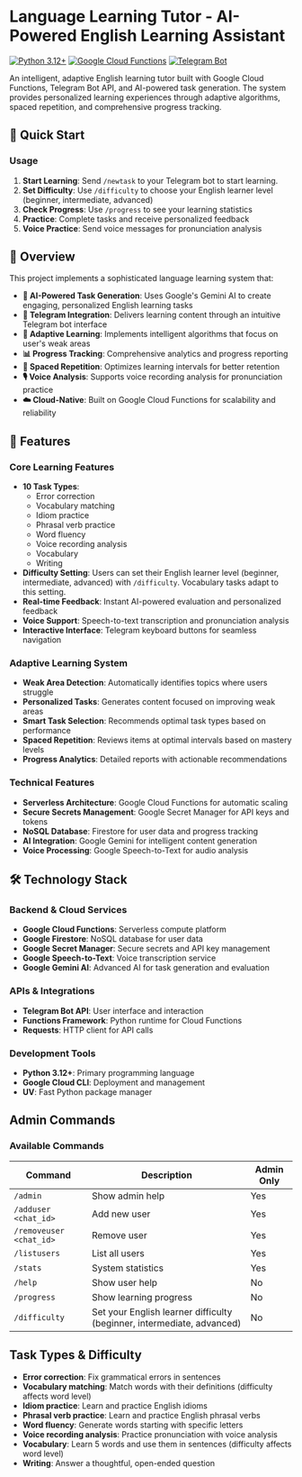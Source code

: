 # Language Learning Tutor - AI-Powered English Learning Assistant

[![Python 3.12+](https://img.shields.io/badge/python-3.12+-blue.svg)](https://www.python.org/downloads/)
[![Google Cloud Functions](https://img.shields.io/badge/Google%20Cloud-Functions-orange.svg)](https://cloud.google.com/functions)
[![Telegram Bot](https://img.shields.io/badge/Telegram-Bot-blue.svg)](https://core.telegram.org/bots)

An intelligent, adaptive English learning tutor built with Google Cloud Functions, Telegram Bot API, and AI-powered task generation. The system provides personalized learning experiences through adaptive algorithms, spaced repetition, and comprehensive progress tracking.

## 🚀 Quick Start

### Usage

1. **Start Learning**: Send `/newtask` to your Telegram bot to start learning.  
2. **Set Difficulty**: Use `/difficulty` to choose your English learner level (beginner, intermediate, advanced)
3. **Check Progress**: Use `/progress` to see your learning statistics
4. **Practice**: Complete tasks and receive personalized feedback
5. **Voice Practice**: Send voice messages for pronunciation analysis

## 🎯 Overview

This project implements a sophisticated language learning system that:

- **🤖 AI-Powered Task Generation**: Uses Google's Gemini AI to create engaging, personalized English learning tasks
- **📱 Telegram Integration**: Delivers learning content through an intuitive Telegram bot interface
- **🧠 Adaptive Learning**: Implements intelligent algorithms that focus on user's weak areas
- **📊 Progress Tracking**: Comprehensive analytics and progress reporting
- **🔄 Spaced Repetition**: Optimizes learning intervals for better retention
- **🎙️ Voice Analysis**: Supports voice recording analysis for pronunciation practice
- **☁️ Cloud-Native**: Built on Google Cloud Functions for scalability and reliability

## 🚀 Features

### Core Learning Features
- **10 Task Types**:
  - Error correction
  - Vocabulary matching
  - Idiom practice
  - Phrasal verb practice
  - Word fluency
  - Voice recording analysis
  - Vocabulary
  - Writing
- **Difficulty Setting**: Users can set their English learner level (beginner, intermediate, advanced) with `/difficulty`. Vocabulary tasks adapt to this setting.
- **Real-time Feedback**: Instant AI-powered evaluation and personalized feedback
- **Voice Support**: Speech-to-text transcription and pronunciation analysis
- **Interactive Interface**: Telegram keyboard buttons for seamless navigation

### Adaptive Learning System
- **Weak Area Detection**: Automatically identifies topics where users struggle
- **Personalized Tasks**: Generates content focused on improving weak areas
- **Smart Task Selection**: Recommends optimal task types based on performance
- **Spaced Repetition**: Reviews items at optimal intervals based on mastery levels
- **Progress Analytics**: Detailed reports with actionable recommendations

### Technical Features
- **Serverless Architecture**: Google Cloud Functions for automatic scaling
- **Secure Secrets Management**: Google Secret Manager for API keys and tokens
- **NoSQL Database**: Firestore for user data and progress tracking
- **AI Integration**: Google Gemini for intelligent content generation
- **Voice Processing**: Google Speech-to-Text for audio analysis

## 🛠️ Technology Stack

### Backend & Cloud Services
- **Google Cloud Functions**: Serverless compute platform
- **Google Firestore**: NoSQL database for user data
- **Google Secret Manager**: Secure secrets and API key management
- **Google Speech-to-Text**: Voice transcription service
- **Google Gemini AI**: Advanced AI for task generation and evaluation

### APIs & Integrations
- **Telegram Bot API**: User interface and interaction
- **Functions Framework**: Python runtime for Cloud Functions
- **Requests**: HTTP client for API calls

### Development Tools
- **Python 3.12+**: Primary programming language
- **Google Cloud CLI**: Deployment and management
- **UV**: Fast Python package manager

## Admin Commands

### Available Commands

| Command | Description | Admin Only |
|---------|-------------|------------|
| `/admin` | Show admin help | Yes |
| `/adduser <chat_id>` | Add new user | Yes |
| `/removeuser <chat_id>` | Remove user | Yes |
| `/listusers` | List all users | Yes |
| `/stats` | System statistics | Yes |
| `/help` | Show user help | No |
| `/progress` | Show learning progress | No |
| `/difficulty` | Set your English learner difficulty (beginner, intermediate, advanced) | No |

## Task Types & Difficulty

- **Error correction**: Fix grammatical errors in sentences
- **Vocabulary matching**: Match words with their definitions (difficulty affects word level)
- **Idiom practice**: Learn and practice English idioms
- **Phrasal verb practice**: Learn and practice English phrasal verbs
- **Word fluency**: Generate words starting with specific letters
- **Voice recording analysis**: Practice pronunciation with voice analysis
- **Vocabulary**: Learn 5 words and use them in sentences (difficulty affects word level)
- **Writing**: Answer a thoughtful, open-ended question
